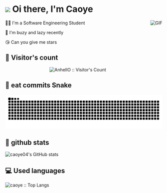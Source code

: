 #  <img src="https://raw.githubusercontent.com/alexnaiman/alexnaiman/master/resources/welcomeglitch.gif" width="50px" /> Oi there, I'm Caoye

<img align="right" alt="GIF" height="160px" src="https://media.giphy.com/media/du3J3cXyzhj75IOgvA/giphy.gif" />

:man_student: I'm a Software Engineering Student  

💬 I'm buzy and lazy recently

😘 Can you give me stars



## :eyes: ​Visitor's count 

<p align="center"><img src="https://profile-counter.glitch.me/{caoye04}/count.svg" alt="AnhellO :: Visitor's Count" /></p>



## :snake: ​eat commits Snake

![snake](https://raw.githubusercontent.com/caoye04/caoye04/output/github-contribution-grid-snake.svg)



## :star2: github stats

 ![caoye04's GitHub stats](https://github-readme-stats.vercel.app/api?username=caoye04&count_private=true&show_icons=true)



## :computer: Used languages

 ![caoye :: Top Langs](https://github-readme-stats.vercel.app/api/top-langs/?username=caoye04&langs_count=6&theme=tokyo&layout=donut)


